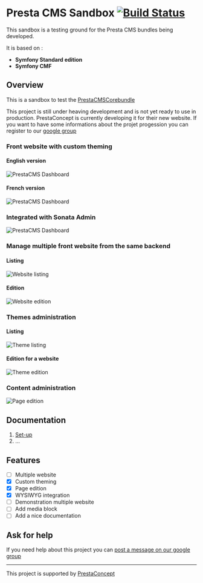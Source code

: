 Presta CMS Sandbox [![Build Status](https://secure.travis-ci.org/prestaconcept/prestacms-sandbox.png?branch=master)](http://travis-ci.org/prestaconcept/prestacms-sandbox)
=============

This sandbox is a testing ground for the Presta CMS bundles being developed.

It is based on :
* **Symfony Standard edition**
* **Symfony CMF**

## Overview ##

This is a sandbox to test the [PrestaCMSCorebundle](https://github.com/prestaconcept/PrestaCMSCoreBundle)

This project is still under heaving development and is not yet ready to use in production.
PrestaConcept is currently developing it for their new website.
If you want to have some informations about the projet progession you can register to our [google group](https://groups.google.com/forum/?hl=fr&fromgroups#!forum/prestacms-devs)

### Front website with custom theming ###

#### English version ####
![PrestaCMS Dashboard](https://raw.github.com/prestaconcept/prestacms-sandbox/master/app/Resources/docs/assets/frontend-english.png)


#### French version ####
![PrestaCMS Dashboard](https://raw.github.com/prestaconcept/prestacms-sandbox/master/app/Resources/docs/assets/frontend-french.png)


### Integrated with Sonata Admin ###
![PrestaCMS Dashboard](https://raw.github.com/prestaconcept/prestacms-sandbox/master/app/Resources/docs/assets/backend-dashboard.png)

### Manage multiple front website from the same backend ###

#### Listing ####
![Website listing](https://raw.github.com/prestaconcept/prestacms-sandbox/master/app/Resources/docs/assets/backend-website-list.png)

#### Edition ####
![Website edition](https://raw.github.com/prestaconcept/prestacms-sandbox/master/app/Resources/docs/assets/backend-website-edit.png)

### Themes administration ###

#### Listing ####
![Theme listing](https://raw.github.com/prestaconcept/prestacms-sandbox/master/app/Resources/docs/assets/backend-theme-list.png)

#### Edition for a website ####
![Theme edition](https://raw.github.com/prestaconcept/prestacms-sandbox/master/app/Resources/docs/assets/backend-theme-edit.png)

### Content administration ###
![Page edition](https://raw.github.com/prestaconcept/prestacms-sandbox/master/app/Resources/docs/assets/backend-page-edit.png)

## Documentation ##

1) [Set-up](https://github.com/prestaconcept/prestacms-sandbox/tree/master/app/Resources/docs/1-set-up.md)
2) ...

## Features ##

- [ ] Multiple website
- [x] Custom theming
- [x] Page edition
- [x] WYSIWYG integration
- [ ] Demonstration multiple website
- [ ] Add media block
- [ ] Add a nice documentation

## Ask for help ##

If you need help about this project you can [post a message on our google group](https://groups.google.com/forum/?hl=fr&fromgroups#!forum/prestacms-devs)



---

This project is supported by [PrestaConcept](http://www.prestaconcept.net)
